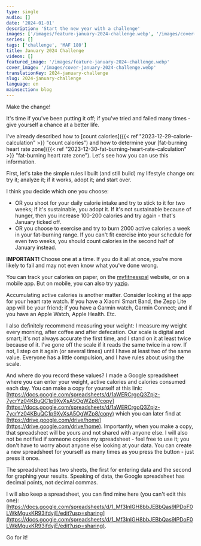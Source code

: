 ```yaml
---
type: single
audio: []
date: '2024-01-01'
description: 'Start the new year with a challenge'
images: ['/images/feature-january-2024-challenge.webp', '/images/cover-january-2024-challenge.webp']
series: []
tags: ['challenge', 'MAF 180']
title: January 2024 Challenge
videos: []
featured_image: '/images/feature-january-2024-challenge.webp'
cover_image: '/images/cover-january-2024-challenge.webp'
translationKey: 2024-january-challenge
slug: 2024-january-challenge
language: en
mainsection: blog
---
```

Make the change!

It's time if you've been putting it off; if you've tried and failed many times - give yourself a chance at a better life.

I've already described how to [count calories]({{< ref "2023-12-29-calorie-calculation" >}} "count calories") and how to determine your [fat-burning heart rate zone]({{< ref "2023-12-30-fat-burning-heart-rate-calculation" >}} "fat-burning heart rate zone"). Let's see how you can use this information.

First, let's take the simple rules I built (and still build) my lifestyle change on: try it; analyze it; if it works, adopt it; and start over.

I think you decide which one you choose:
- OR you shoot for your daily calorie intake and try to stick to it for two weeks; if it's sustainable, you adopt it. If it's not sustainable because of hunger, then you increase 100-200 calories and try again - that's January ticked off.
- OR you choose to exercise and try to burn 2000 active calories a week in your fat-burning range. If you can't fit exercise into your schedule for even two weeks, you should count calories in the second half of January instead.

**IMPORTANT!** Choose one at a time. If you do it all at once, you're more likely to fail and may not even know what you've done wrong.

You can track your calories on paper, on the [myfitnesspal](https://www.myfitnesspal.com/ "myfitnesspal") website, or on a mobile app. But on mobile, you can also try [yazio](https://www.yazio.com/ "yazio").

Accumulating active calories is another matter. Consider looking at the app for your heart rate watch. If you have a Xiaomi Smart Band, the Zepp Lite app will be your friend; if you have a Garmin watch, Garmin Connect; and if you have an Apple Watch, Apple Health. Etc.

I also definitely recommend measuring your weight: I measure my weight every morning, after coffee and after defecation. Our scale is digital and smart; it's not always accurate the first time, and I stand on it at least twice because of it. I've gone off the scale if it reads the same twice in a row. If not, I step on it again (or several times) until I have at least two of the same value. Everyone has a little compulsion, and I have rules about using the scale.

And where do you record these values? I made a Google spreadsheet where you can enter your weight, active calories and calories consumed each day. You can make a copy for yourself at this link: [https://docs.google.com/spreadsheets/d/1aWERCrgoQ3Zpjz-7ycrYz04KBuQC1p9XyXsA5OgWZp8/copy](https://docs.google.com/spreadsheets/d/1aWERCrgoQ3Zpjz-7ycrYz04KBuQC1p9XyXsA5OgWZp8/copy) which you can later find at [https://drive.google.com/drive/home](https://drive.google.com/drive/home). Importantly, when you make a copy, that spreadsheet will be yours and not shared with anyone else. I will also not be notified if someone copies my spreadsheet - feel free to use it; you don't have to worry about anyone else looking at your data. You can create a new spreadsheet for yourself as many times as you press the button - just press it once.

The spreadsheet has two sheets, the first for entering data and the second for graphing your results. Speaking of data, the Google spreadsheet has decimal points, not decimal commas. 

I will also keep a spreadsheet, you can find mine here (you can't edit this one): [https://docs.google.com/spreadsheets/d/1_Mf3InIGH8bbJEBbQas9IPDoF0LWkMguxKR93ifdyjE/edit?usp=sharing](https://docs.google.com/spreadsheets/d/1_Mf3InIGH8bbJEBbQas9IPDoF0LWkMguxKR93ifdyjE/edit?usp=sharing).

Go for it!


